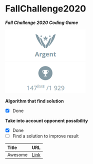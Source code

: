 # FallChallenge2020


***Fall Challenge 2020 Coding Game***

![](picture/league_silver.png) ![](picture/range_silver.png)

**Algorithm that find solution**

- [x] Done

**Take into account opponent possibility**

- [x] Done
- [ ] Find a solution to improve result

| Title   | URL                          |
|:--------|:-----------------------------|
| Awesome | [Link](resource/RESOURCE.md) |
